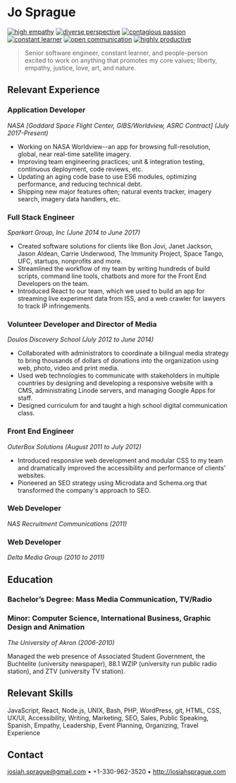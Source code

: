 # Jo Sprague

[![high empathy](https://img.shields.io/badge/empathy-high-brightgreen.svg?style=flat-square)](empathy.md)
[![diverse perspective](https://img.shields.io/badge/perspective-diverse-brightgreen.svg?style=flat-square)](perspective.md)
[![contagious passion](https://img.shields.io/badge/passion-contagious-brightgreen.svg?style=flat-square)](passion.md)
[![constant learner](https://img.shields.io/badge/learning-constantly-brightgreen.svg?style=flat-square)](learning.md)
[![open communication](https://img.shields.io/badge/communication-open-brightgreen.svg?style=flat-square)](communication.md)
[![highly productive](https://img.shields.io/badge/productivity-high-brightgreen.svg?style=flat-square)](productivity.md)

> Senior software engineer, constant learner, and people-person excited to work on anything that promotes my core values; liberty, empathy, justice, love, art, and nature.

## Relevant Experience

### Application Developer
_NASA [Goddard Space Flight Center, GIBS/Worldview, ASRC Contract] (July 2017-Present)_

- Working on NASA Worldview--an app for browsing full-resolution, global, near real-time satellite imagery.
- Improving team engineering practices; unit & integration  testing, continuous deployment, code reviews, etc.
- Updating an aging code base to use ES6 modules, optimizing performance, and reducing technical debt.
- Shipping new major features often; natural events tracker, imagery search, imagery data handlers, etc.
 
 ### Full Stack Engineer
 _Sparkart Group, Inc (June 2014 to June 2017)_

- Created software solutions for clients like Bon Jovi, Janet Jackson, Jason Aldean, Carrie Underwood, The Immunity Project, Space Tango, UFC, startups, nonprofits and more.
- Streamlined the workflow of my team by writing hundreds of build scripts, command line tools, chatbots and more for the Front End Developers on the team.
- Introduced React to our team, which we used to build an app for streaming live experiment data from ISS, and a web crawler for lawyers to track IP infringements.
  
### Volunteer Developer and Director of Media
_Doulos Discovery School (July 2012 to June 2014)_

- Collaborated with administrators to coordinate a bilingual media strategy to bring thousands of dollars of donations into the organization using web, photo, video and print media.
- Used web technologies to communicate with stakeholders in multiple countries by designing and developing a responsive website with a CMS, administrating Linode servers, and managing Google Apps for staff.
- Designed curriculum for and taught a high school digital communication class.
  
### Front End Engineer
_OuterBox Solutions (August 2011 to July 2012)_

- Introduced responsive web development and modular CSS to my team and dramatically improved the accessibility and performance of clients' websites.
- Pioneered an SEO strategy using Microdata and Schema.org that transformed the company's approach to SEO.
  
### Web Developer
_NAS Recruitment Communications (2011)_

### Web Developer
_Delta Media Group (2010 to 2011)_

## Education

### Bachelor’s Degree: Mass Media Communication, TV/Radio
### Minor: Computer Science, International Business, Graphic Design and Animation
_The University of Akron (2006-2010)_

Managed the web presence of Associated Student Government, the Buchtelite (university newspaper), 88.1 WZIP (university run public radio station), and ZTV (university TV station).

## Relevant Skills

JavaScript, React, Node.js, UNIX, Bash, PHP, WordPress, git, HTML, CSS, UX/UI, Accessibility, Writing, Marketing, SEO, Sales, Public Speaking, Spanish, Empathy, Leadership, Event Planning, Organizing, Travel Experience

## Contact

<josiah.sprague@gmail.com> • +1-330-962-3520 • <http://josiahsprague.com>
